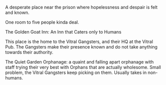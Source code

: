 A desperate place near the prison where hopelessness and despair is felt and known.

One room to five people kinda deal.

The Golden Goat Inn: An Inn that Caters only to Humans

This place is the home to the Vitral Gangsters, and their HQ at the Vitral Pub. The Gangsters make their presence known and do not take anything towards their authority.

The Quiet Garden Orphanage: a quaint and falling apart orphanage with staff trying their very best with Orphans that are actually wholesome. Small problem, the Vitral Gangsters keep picking on them. Usually takes in non-humans.